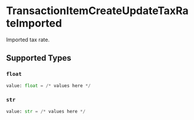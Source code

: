 # TransactionItemCreateUpdateTaxRateImported

Imported tax rate.


## Supported Types

### `float`

```python
value: float = /* values here */
```

### `str`

```python
value: str = /* values here */
```

